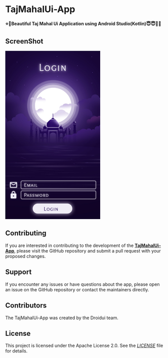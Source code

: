 # TajMahalUi-App

**⭐💛Beautiful Taj Mahal Ui Application using Android Studio(Kotlin)😇😇🌟🌟**

## ScreenShot

<a href="https://github.com/Droidui/TajMahalUi-App/tree/master/design/figma">
    <img src="./design/figma/HomeScreen.png" width=300/>
</a>

## Contributing

If you are interested in contributing to the development of the **[TajMahalUi-App](https://github.com/Droidui/TajMahalUi-App)**, please visit the GitHub repository and submit a pull request with your proposed changes.

## Support

If you encounter any issues or have questions about the app, please open an issue on the GitHub repository or contact the maintainers directly.

## Contributors

The TajMahalUi-App was created by the Droidui team.

## License

This project is licensed under the Apache License 2.0. See the *[LICENSE](../TajMahalUiApp/LICENSE)* file for details.
